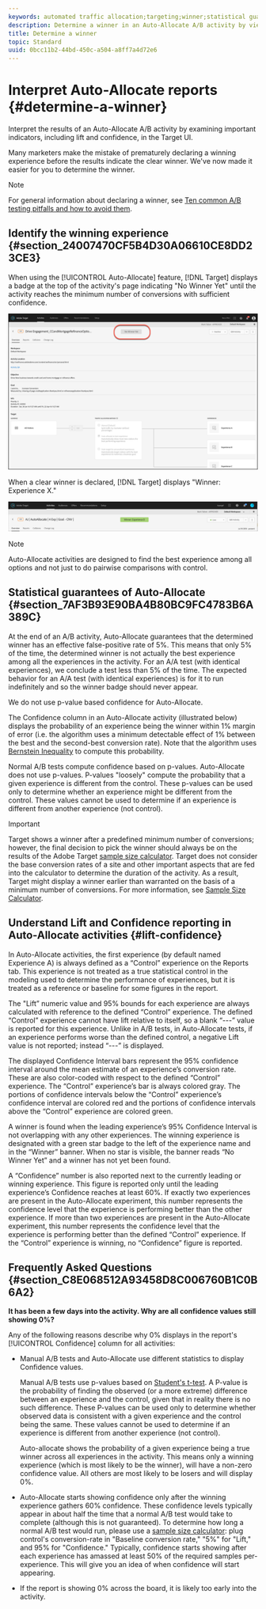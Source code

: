 ```yaml
---
keywords: automated traffic allocation;targeting;winner;statistical guarantee;confidence;determine winner;lift;confidence;default;default experience
description: Determine a winner in an Auto-Allocate A/B activity by viewing indicators in the Target UI.
title: Determine a winner
topic: Standard
uuid: 0bcc11b2-44bd-450c-a504-a8ff7a4d72e6
---
```


# Interpret Auto-Allocate reports {#determine-a-winner}

Interpret the results of an Auto-Allocate A/B activity by examining important indicators, including lift and confidence, in the Target UI.

Many marketers make the mistake of prematurely declaring a winning experience before the results indicate the clear winner. We've now made it easier for you to determine the winner. 

>[!NOTE]
>
>For general information about declaring a winner, see [Ten common A/B testing pitfalls and how to avoid them](/help/c-activities/t-test-ab/common-ab-testing-pitfalls.md).

## Identify the winning experience {#section_24007470CF5B4D30A06610CE8DD23CE3}

When using the [!UICONTROL Auto-Allocate] feature, [!DNL Target] displays a badge at the top of the activity's page indicating "No Winner Yet" until the activity reaches the minimum number of conversions with sufficient confidence.

![No Winner badge](/help/c-activities/automated-traffic-allocation/assets/no-winner.png)

When a clear winner is declared, [!DNL Target] displays "Winner: Experience X."

![](assets/winner.png)

>[!NOTE]
>
>Auto-Allocate activities are designed to find the best experience among all options and not just to do pairwise comparisons with control.

## Statistical guarantees of Auto-Allocate {#section_7AF3B93E90BA4B80BC9FC4783B6A389C}

At the end of an A/B activity, Auto-Allocate guarantees that the determined winner has an effective false-positive rate of 5%. This means that only 5% of the time, the determined winner is not actually the best experience among all the experiences in the activity. For an A/A test (with identical experiences), we conclude a test less than 5% of the time. The expected behavior for an A/A test (with identical experiences) is for it to run indefinitely and so the winner badge should never appear.

We do not use p-value based confidence for Auto-Allocate.

The Confidence column in an Auto-Allocate activity (illustrated below) displays the probability of an experience being the winner within 1% margin of error (i.e. the algorithm uses a minimum detectable effect of 1% between the best and the second-best conversion rate). Note that the algorithm uses [Bernstein Inequality](https://en.wikipedia.org/wiki/Bernstein_inequalities_(probability_theory)) to compute this probability.

Normal A/B tests compute confidence based on p-values. Auto-Allocate does not use p-values. P-values "loosely" compute the probability that a given experience is different from the control. These p-values can be used only to determine whether an experience might be different from the control. These values cannot be used to determine if an experience is different from another experience (not control).

>[!IMPORTANT]
>
>Target shows a winner after a predefined minimum number of conversions; however, the final decision to pick the winner should always be on the results of the Adobe Target [sample size calculator](https://docs.adobe.com/content/target-microsite/testcalculator.html). Target does not consider the base conversion rates of a site and other important aspects that are fed into the calculator to determine the duration of the activity. As a result, Target might display a winner earlier than warranted on the basis of a minimum number of conversions. For more information, see [Sample Size Calculator](/help/c-activities/t-test-ab/sample-size-determination.md#section_6B8725BD704C4AFE939EF2A6B6E834E6).

## Understand Lift and Confidence reporting in Auto-Allocate activities {#lift-confidence}

In Auto-Allocate activities, the first experience (by default named Experience A) is always defined as a “Control” experience on the Reports tab. This experience is not treated as a true statistical control in the modeling used to determine the performance of experiences, but it is treated as a reference or baseline for some figures in the report.

The "Lift” numeric value and 95% bounds for each experience are always calculated with reference to the defined “Control” experience. The defined “Control” experience cannot have lift relative to itself, so a blank “---” value is reported for this experience. Unlike in A/B tests, in Auto-Allocate tests, if an experience performs worse than the defined control, a negative Lift value is not reported; instead “---” is displayed.

The displayed Confidence Interval bars represent the 95% confidence interval around the mean estimate of an experience’s conversion rate. These are also color-coded with respect to the defined “Control” experience. The “Control” experience’s bar is always colored gray. The portions of confidence intervals below the “Control” experience’s confidence interval are colored red and the portions of confidence intervals above the “Control” experience are colored green.

A winner is found when the leading experience’s 95% Confidence Interval is not overlapping with any other experiences. The winning experience is designated with a green star badge to the left of the experience name and in the “Winner” banner. When no star is visible, the banner reads “No Winner Yet” and a winner has not yet been found.

A “Confidence” number is also reported next to the currently leading or winning experience. This figure is reported only until the leading experience’s Confidence reaches at least 60%. If exactly two experiences are present in the Auto-Allocate experiment, this number represents the confidence level that the experience is performing better than the other experience. If more than two experiences are present in the Auto-Allocate experiment, this number represents the confidence level that the experience is performing better than the defined “Control” experience. If the “Control” experience is winning, no “Confidence” figure is reported.

## Frequently Asked Questions {#section_C8E068512A93458D8C006760B1C0B6A2}

**It has been a few days into the activity. Why are all confidence values still showing 0%?**

Any of the following reasons describe why 0% displays in the report's [!UICONTROL Confidence] column for all activities:

* Manual A/B tests and Auto-Allocate use different statistics to display Confidence values.

  Manual A/B tests use p-values based on [Student's t-test](https://en.wikipedia.org/wiki/Student%27s_t-test). A P-value is the probability of finding the observed (or a more extreme) difference between an experience and the control, given that in reality there is no such difference. These P-values can be used only to determine whether observed data is consistent with a given experience and the control being the same. These values cannot be used to determine if an experience is different from another experience (not control).

  Auto-allocate shows the probability of a given experience being a true winner across all experiences in the activity. This means only a winning experience (which is most likely to be the winner), will have a non-zero confidence value. All others are most likely to be losers and will display 0%. 

* Auto-Allocate starts showing confidence only after the winning experience gathers 60% confidence. These confidence levels typically appear in about half the time that a normal A/B test would take to complete (although this is not guaranteed). To determine how long a normal A/B test would run, please use a [sample size calculator](https://docs.adobe.com/content/target-microsite/testcalculator.html): plug control's conversion-rate in "Baseline conversion rate," "5%" for "Lift," and 95% for "Confidence." Typically, confidence starts showing after each experience has amassed at least 50% of the required samples per-experience. This will give you an idea of when confidence will start appearing. 
* If the report is showing 0% across the board, it is likely too early into the activity.

